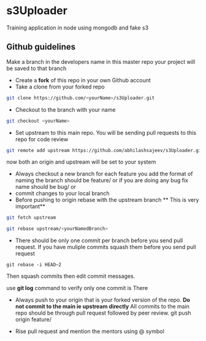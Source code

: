# s3Uploader
Training application in node using mongodb and fake s3

## Github guidelines

Make a branch in the developers name in this master repo your project will be saved to that branch

* Create a **fork** of this repo in your own Github account
* Take a clone from your forked repo
```bash
git clone https://github.com/<yourName>/s3Uploader.git
```
* Checkout to the branch with your name
```bash
git checkout <yourName>
```
* Set upstream to this main repo. You will be sending pull requests to this repo for code review
```bash
git remote add upstream https://github.com/abhilashsajeev/s3Uploader.git
```
now both an origin and upstream will be set to your system
* Always checkout a new branch for each feature you add the format of naming the branch should be feature/<featureName> or if you are doing any bug fix name should be bug/<bugname> or <Trello or PT id>
* commit changes to your local branch
* Before pushing to origin rebase with the upstream branch
** This is very important**

```bash
git fetch upstream

git rebase upstream/<yourNamedBranch>
```
* There should be only one commit per branch before you send pull request. If you have muliple commits squash them before you send pull request

```
git rebase -i HEAD~2
```
Then squash commits then edit commit messages.

use **git log** command to verify only one commit is There

* Always push to your origin that is your forked version of the repo. **Do not commit to the main ie upstream directly** All commits to the main repo should be through pull request followed by peer review.
git push origin feature/<featureName>

* Rise pull request and mention the mentors using @ symbol
